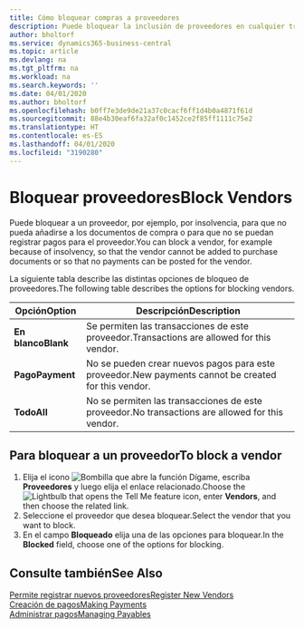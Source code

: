 ```yaml
---
title: Cómo bloquear compras a proveedores
description: Puede bloquear la inclusión de proveedores en cualquier transacción, o simplemente bloquear nuevos pagos a ellos.
author: bholtorf
ms.service: dynamics365-business-central
ms.topic: article
ms.devlang: na
ms.tgt_pltfrm: na
ms.workload: na
ms.search.keywords: ''
ms.date: 04/01/2020
ms.author: bholtorf
ms.openlocfilehash: b0ff7e3de9de21a37c0cacf6ff1d4b0a4871f61d
ms.sourcegitcommit: 88e4b30eaf6fa32af0c1452ce2f85ff1111c75e2
ms.translationtype: HT
ms.contentlocale: es-ES
ms.lasthandoff: 04/01/2020
ms.locfileid: "3190280"
---
```

# <a name="block-vendors"></a><span data-ttu-id="4c63c-103">Bloquear proveedores</span><span class="sxs-lookup"><span data-stu-id="4c63c-103">Block Vendors</span></span>
<span data-ttu-id="4c63c-104">Puede bloquear a un proveedor, por ejemplo, por insolvencia, para que no pueda añadirse a los documentos de compra o para que no se puedan registrar pagos para el proveedor.</span><span class="sxs-lookup"><span data-stu-id="4c63c-104">You can block a vendor, for example because of insolvency, so that the vendor cannot be added to purchase documents or so that no payments can be posted for the vendor.</span></span>

<span data-ttu-id="4c63c-105">La siguiente tabla describe las distintas opciones de bloqueo de proveedores.</span><span class="sxs-lookup"><span data-stu-id="4c63c-105">The following table describes the options for blocking vendors.</span></span>  

|<span data-ttu-id="4c63c-106">Opción</span><span class="sxs-lookup"><span data-stu-id="4c63c-106">Option</span></span>|<span data-ttu-id="4c63c-107">Descripción</span><span class="sxs-lookup"><span data-stu-id="4c63c-107">Description</span></span>|  
|--------------------|------------|  
|<span data-ttu-id="4c63c-108">**En blanco**</span><span class="sxs-lookup"><span data-stu-id="4c63c-108">**Blank**</span></span>|<span data-ttu-id="4c63c-109">Se permiten las transacciones de este proveedor.</span><span class="sxs-lookup"><span data-stu-id="4c63c-109">Transactions are allowed for this vendor.</span></span>|
|<span data-ttu-id="4c63c-110">**Pago**</span><span class="sxs-lookup"><span data-stu-id="4c63c-110">**Payment**</span></span>|<span data-ttu-id="4c63c-111">No se pueden crear nuevos pagos para este proveedor.</span><span class="sxs-lookup"><span data-stu-id="4c63c-111">New payments cannot be created for this vendor.</span></span>|  
|<span data-ttu-id="4c63c-112">**Todo**</span><span class="sxs-lookup"><span data-stu-id="4c63c-112">**All**</span></span>|<span data-ttu-id="4c63c-113">No se permiten las transacciones de este proveedor.</span><span class="sxs-lookup"><span data-stu-id="4c63c-113">No transactions are allowed for this vendor.</span></span>|  

## <a name="to-block-a-vendor"></a><span data-ttu-id="4c63c-114">Para bloquear a un proveedor</span><span class="sxs-lookup"><span data-stu-id="4c63c-114">To block a vendor</span></span>  
1. <span data-ttu-id="4c63c-115">Elija el icono ![Bombilla que abre la función Dígame](media/ui-search/search_small.png "Dígame qué desea hacer"), escriba **Proveedores** y luego elija el enlace relacionado.</span><span class="sxs-lookup"><span data-stu-id="4c63c-115">Choose the ![Lightbulb that opens the Tell Me feature](media/ui-search/search_small.png "Tell me what you want to do") icon, enter **Vendors**, and then choose the related link.</span></span>
2. <span data-ttu-id="4c63c-116">Seleccione el proveedor que desea bloquear.</span><span class="sxs-lookup"><span data-stu-id="4c63c-116">Select the vendor that you want to block.</span></span>
3. <span data-ttu-id="4c63c-117">En el campo **Bloqueado** elija una de las opciones para bloquear.</span><span class="sxs-lookup"><span data-stu-id="4c63c-117">In the **Blocked** field, choose one of the options for blocking.</span></span>

## <a name="see-also"></a><span data-ttu-id="4c63c-118">Consulte también</span><span class="sxs-lookup"><span data-stu-id="4c63c-118">See Also</span></span>  
[<span data-ttu-id="4c63c-119">Permite registrar nuevos proveedores</span><span class="sxs-lookup"><span data-stu-id="4c63c-119">Register New Vendors</span></span>](purchasing-how-register-new-vendors.md)  
[<span data-ttu-id="4c63c-120">Creación de pagos</span><span class="sxs-lookup"><span data-stu-id="4c63c-120">Making Payments</span></span>](payables-make-payments.md)  
[<span data-ttu-id="4c63c-121">Administrar pagos</span><span class="sxs-lookup"><span data-stu-id="4c63c-121">Managing Payables</span></span>](payables-manage-payables.md)
